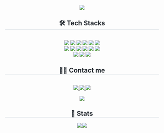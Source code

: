 <div align= "center">
    <img src="https://capsule-render.vercel.app/api?type=waving&color=0:1b79f3,100:bac1f2&height=180&text=Gaeun's%20github&animation=fadeIn&fontColor=ffffff&fontSize=40" />
    </div>
    <div align= "center">
    <h2 style="border-bottom: 1px solid #d8dee4; color: #282d33;"> 🛠️ Tech Stacks </h2> <br> 
    <div style="margin: 0 auto; text-align: center;" align= "center"> <img src="https://img.shields.io/badge/Java-007396?style=for-the-badge&logo=Java&logoColor=white">
          <img src="https://img.shields.io/badge/Javascript-F7DF1E?style=for-the-badge&logo=Javascript&logoColor=white">
          <img src="https://img.shields.io/badge/HTML5-E34F26?style=for-the-badge&logo=HTML5&logoColor=white">
          <img src="https://img.shields.io/badge/CSS3-1572B6?style=for-the-badge&logo=CSS3&logoColor=white">
          <img src="https://img.shields.io/badge/C-A8B9CC?style=for-the-badge&logo=C&logoColor=white">
          <img src="https://img.shields.io/badge/Python-3776AB?style=for-the-badge&logo=Python&logoColor=white"/>
          <br/><img src="https://img.shields.io/badge/React-61DAFB?style=for-the-badge&logo=React&logoColor=black"/>
          <img src="https://img.shields.io/badge/Spring Boot-6DB33F?style=for-the-badge&logo=Spring Boot&logoColor=white">
          <img src="https://img.shields.io/badge/Node.js-339933?style=for-the-badge&logo=Node.js&logoColor=white">
          <img src="https://img.shields.io/badge/Express-000000?style=for-the-badge&logo=Express&logoColor=white">
          <img src="https://img.shields.io/badge/Next.js-000000?style=for-the-badge&logo=Next.js&logoColor=white">
          <img src="https://img.shields.io/badge/MongoDB-47A248?style=for-the-badge&logo=MongoDB&logoColor=white">
          <br/><img src="https://img.shields.io/badge/Oracle-F80000?style=for-the-badge&logo=Oracle&logoColor=white">
          <img src="https://img.shields.io/badge/Notion-000000?style=for-the-badge&logo=Notion&logoColor=white">
          <img src="https://img.shields.io/badge/Figma-F24E1E?style=for-the-badge&logo=Figma&logoColor=white">
          </div>
    </div>
    <div align= "center">
    <h2 style="border-bottom: 1px solid #d8dee4; color: #282d33;"> 🧑‍💻 Contact me </h2> <br> 
    <div align= "center"> <a href=mailto:maruanna1994@gmail.com> <img src="https://img.shields.io/badge/Gmail-EA4335?style=for-the-badge&logo=Gmail&logoColor=white&link=mailto:maruanna1994@gmail.com"> </a>
         <a href=https://www.notion.so/e4d08d05678e44cc8ca5d2cf3041efc0> <img src="https://img.shields.io/badge/Notion-000000?style=for-the-badge&logo=Notion&logoColor=white&link=https://www.notion.so/e4d08d05678e44cc8ca5d2cf3041efc0"> </a>
         <a href=https://liahkim.tistory.com/> <img src="https://img.shields.io/badge/Tistory-000000?style=for-the-badge&logo=Tistory&logoColor=white&link=https://liahkim.tistory.com/"> </a>
          </div>  <br> 
    <div align= "center"> <a href="https://hits.seeyoufarm.com"> <img src="https://hits.seeyoufarm.com/api/count/incr/badge.svg?url=https%3A%2F%2Fgithub.com%2Fliahkimi%2F&count_bg=%23000000&title_bg=%23000000&icon=github.svg&icon_color=%23FFFFFF&title=GitHub&edge_flat=false"/></a>
       </div> 
    </div>
    <div align= "center"> 
    <h2 style="border-bottom: 1px solid #d8dee4; color: #282d33;"> 🏅 Stats </h2> <div align= "center"> <img src="https://github-readme-stats-git-masterrstaa-rickstaa.vercel.app/api?username=liahkimi&bg_color=60,99b0f5,bdeaf9&title_color=ffffff&text_color=ffffff"
         /><img src="https://github-readme-stats-git-masterrstaa-rickstaa.vercel.app/api/top-langs/?username=liahkimi&layout=compact&bg_color=60,99b0f5,bdeaf9&title_color=ffffff&text_color=ffffff"
           />  </div> 
    </div>


    
